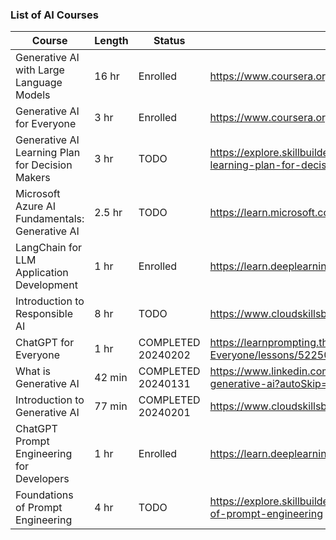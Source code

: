 ### List of AI Courses



| Course | Length | Status | URL |
| ----------- | ----------- | ----------- | ----------- |
| Generative AI with Large Language Models  | 16 hr | Enrolled | https://www.coursera.org/learn/generative-ai-with-llms/home/week/1 |
| Generative AI for Everyone                | 3 hr | Enrolled |  https://www.coursera.org/learn/generative-ai-for-everyone/home/week/1  | 
| Generative AI Learning Plan for Decision Makers | 3 hr | TODO | https://explore.skillbuilder.aws/learn/public/learning_plan/view/1909/generative-ai-learning-plan-for-decision-makers |
| Microsoft Azure AI Fundamentals: Generative AI | 2.5 hr | TODO |  https://learn.microsoft.com/en-us/training/paths/introduction-generative-ai/ | 
| LangChain for LLM Application Development | 1 hr | Enrolled |   https://learn.deeplearning.ai/langchain/lesson/1/introduction | 
| Introduction to Responsible AI            | 8 hr | TODO |  https://www.cloudskillsboost.google/course_templates/554 |
| ChatGPT for Everyone                      | 1 hr | COMPLETED 20240202  |  https://learnprompting.thinkific.com/courses/take/ChatGPT-for-Everyone/lessons/52250248-introduction
| What is Generative AI | 42 min | COMPLETED 20240131| https://www.linkedin.com/learning/what-is-generative-ai/the-importance-of-generative-ai?autoSkip=true&resume=false |
| Introduction to Generative AI | 77 min | COMPLETED 20240201 |  https://www.cloudskillsboost.google/course_templates/536 | 
| ChatGPT Prompt Engineering for Developers | 1 hr | Enrolled | https://learn.deeplearning.ai/chatgpt-prompt-eng/lesson/1/introduction |
| Foundations of Prompt Engineering |  4 hr | TODO |  https://explore.skillbuilder.aws/learn/course/external/view/elearning/17763/foundations-of-prompt-engineering | 

